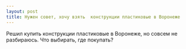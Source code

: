 ```yaml
---
layout: post 
title: Нужен совет, хочу взять  конструкции пластиковые в Воронеже 
--- 
```

Решил купить  конструкции пластиковые в Воронеже, но совсем не разбираюсь. Что выбирать, где покупать?